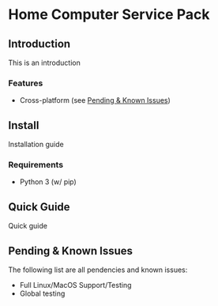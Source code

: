 # Home Computer Service Pack

## Introduction
This is an introduction
### Features
- Cross-platform (see [Pending & Known Issues](#pending--known-issues))

## Install
Installation guide
### Requirements
- Python 3 (w/ pip)

## Quick Guide
Quick guide

## Pending & Known Issues
The following list are all pendencies and known issues:
- Full Linux/MacOS Support/Testing
- Global testing
